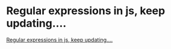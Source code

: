 # Regular expressions in js, keep updating....
[Regular expressions in js, keep updating....](https://aiwithcloud.com/2022/09/19/regular_expressions_in_js_keep_updating/)